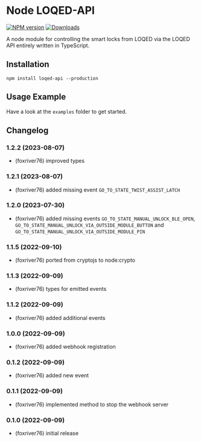 # Node LOQED-API
[![NPM version](http://img.shields.io/npm/v/loqed-api.svg)](https://www.npmjs.com/package/loqed-api)
[![Downloads](https://img.shields.io/npm/dm/loqed-api.svg)](https://www.npmjs.com/package/loqed-api)

A node module for controlling the smart locks from LOQED via the LOQED API entirely written in TypeScript.

## Installation
```npm install loqed-api --production```

## Usage Example
Have a look at the `examples` folder to get started.

## Changelog

### 1.2.2 (2023-08-07)
* (foxriver76) improved types

### 1.2.1 (2023-08-07)
* (foxriver76) added missing event `GO_TO_STATE_TWIST_ASSIST_LATCH`

### 1.2.0 (2023-07-30)
* (foxriver76) added missing events `GO_TO_STATE_MANUAL_UNLOCK_BLE_OPEN`, `GO_TO_STATE_MANUAL_UNLOCK_VIA_OUTSIDE_MODULE_BUTTON` and `GO_TO_STATE_MANUAL_UNLOCK_VIA_OUTSIDE_MODULE_PIN`

### 1.1.5 (2022-09-10)
* (foxriver76) ported from cryptojs to node:crypto

### 1.1.3 (2022-09-09)
* (foxriver76) types for emitted events

### 1.1.2 (2022-09-09)
* (foxriver76) added additional events

### 1.0.0 (2022-09-09)
* (foxriver76) added webhook registration

### 0.1.2 (2022-09-09)
* (foxriver76) added new event

### 0.1.1 (2022-09-09)
* (foxriver76) implemented method to stop the webhook server

### 0.1.0 (2022-09-09)
* (foxriver76) initial release


